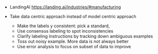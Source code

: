 * LandingAI https://landing.ai/industries/#manufacturing

* Take data centric approach instead of model centric approach
  * Make the labels y consistent: pick a standard, 
  * Use consensus labeling to spot inconsistencies
  * Clarify labeling instructions by tracking down ambiguous examples
  * Toss out noisy example. More data is not always better
  * Use error analysis to focus on subset of data to improve
  
  


